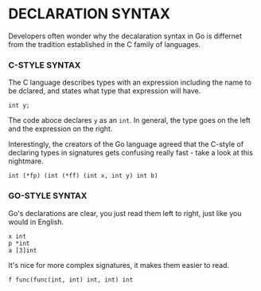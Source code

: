 # DECLARATION SYNTAX

Developers often wonder why the decalaration syntax in Go is differnet from the tradition established in the C family of languages.

### C-STYLE SYNTAX

The C language describes types with an expression including the name to be dclared, and states what type that expression will have.

    int y;

The code aboce declares `y` as an `int`. In general, the type goes on the left and the expression on the right.

Interestingly, the creators of the Go language agreed that the C-style of declaring types in signatures gets confusing really fast - take a look at this nightmare.

    int (*fp) (int (*ff) (int x, int y) int b)

### GO-STYLE SYNTAX

Go's declarations are clear, you just read them left to right, just like you would in English.

    x int
    p *int
    a [3]int

It's nice for more complex signatures, it makes them easier to read.

    f func(func(int, int) int, int) int
